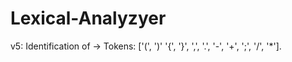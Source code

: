 # Lexical-Analyzyer
v5: Identification of -> Tokens: ['(', ')' '{', '}', ',', '.', '-', '+', ';', '/', '*'].